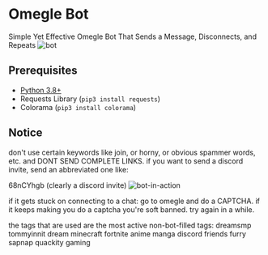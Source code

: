 # Omegle Bot
Simple Yet Effective Omegle Bot That Sends a Message, Disconnects, and Repeats
![bot](https://files.catbox.moe/w495ya.png)
## Prerequisites
- [Python 3.8+](https://www.python.org/downloads/)
- Requests Library (`pip3 install requests`)
- Colorama (`pip3 install colorama`)
## Notice
don't use certain keywords like join, or horny, or obvious spammer words, etc. 
and DONT SEND COMPLETE LINKS. if you want to send a discord invite, send an abbreviated one like:

68nCYhgb (clearly a discord invite)
![bot-in-action](https://files.catbox.moe/076lfx.png)

if it gets stuck on connecting to a chat:
go to omegle and do a CAPTCHA. 
if it keeps making you do a captcha you're soft banned. try again in a while.

the tags that are used are the most active non-bot-filled tags:
dreamsmp
tommyinnit 
dream
minecraft
fortnite
anime
manga
discord
friends
furry
sapnap
quackity
gaming
